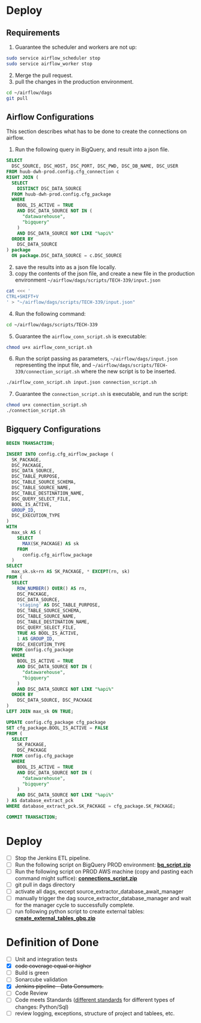 # Deploy

## Requirements
1. Guarantee the scheduler and workers are not up:
```bash
sudo service airflow_scheduler stop
sudo service airflow_worker stop
```
2. Merge the pull request.
3. pull the changes in the production environment. 
```bash
cd ~/airflow/dags
git pull
```

## Airflow Configurations

This section describes what has to be done to create the connections on airflow.


1. Run the following query in BigQuery, and result into a json file.
```sql
SELECT
  DSC_SOURCE, DSC_HOST, DSC_PORT, DSC_PWD, DSC_DB_NAME, DSC_USER
FROM huub-dwh-prod.config.cfg_connection c
RIGHT JOIN (
  SELECT 
    DISTINCT DSC_DATA_SOURCE
  FROM huub-dwh-prod.config.cfg_package
  WHERE 
    BOOL_IS_ACTIVE = TRUE
    AND DSC_DATA_SOURCE NOT IN (
      "datawarehouse", 
      "bigquery"
    )
    AND DSC_DATA_SOURCE NOT LIKE "%api%"
  ORDER BY
    DSC_DATA_SOURCE
) package
  ON package.DSC_DATA_SOURCE = c.DSC_SOURCE
```
2. save the results into as a json file locally.
3. copy the contents of the json file, and create a new file in the production environment `~/airflow/dags/scripts/TECH-339/input.json`
```bash
cat <<< '
CTRL+SHIFT+V
' > "~/airflow/dags/scripts/TECH-339/input.json"
```
4. Run the following command:
```bash
cd ~/airflow/dags/scripts/TECH-339
```
5. Guarantee the `airflow_conn_script.sh` is executable: 
```bash
chmod u+x airflow_conn_script.sh
```
6. Run the script passing as parameters, `~/airflow/dags/input.json` representing the input file, and `~/airflow/dags/scripts/TECH-339/connection_script.sh` where the new script is to be inserted.
```bash
./airflow_conn_script.sh input.json connection_script.sh
```
7. Guarantee the `connection_script.sh` is executable, and run the script:
```bash
chmod u+x connection_script.sh
./connection_script.sh
```

## Bigquery Configurations

```sql
BEGIN TRANSACTION;

INSERT INTO config.cfg_airflow_package (
  SK_PACKAGE,
  DSC_PACKAGE, 
  DSC_DATA_SOURCE, 
  DSC_TABLE_PURPOSE, 
  DSC_TABLE_SOURCE_SCHEMA, 
  DSC_TABLE_SOURCE_NAME, 
  DSC_TABLE_DESTINATION_NAME, 
  DSC_QUERY_SELECT_FILE,
  BOOL_IS_ACTIVE, 
  GROUP_ID, 
  DSC_EXECUTION_TYPE
)
WITH 
  max_sk AS (
    SELECT 
      MAX(SK_PACKAGE) AS sk 
    FROM 
      config.cfg_airflow_package
  )
SELECT 
  max_sk.sk+rn AS SK_PACKAGE, * EXCEPT(rn, sk) 
FROM (
  SELECT 
    ROW_NUMBER() OVER() AS rn,
    DSC_PACKAGE, 
    DSC_DATA_SOURCE, 
    'staging' AS DSC_TABLE_PURPOSE,
    DSC_TABLE_SOURCE_SCHEMA,
    DSC_TABLE_SOURCE_NAME,
    DSC_TABLE_DESTINATION_NAME, 
    DSC_QUERY_SELECT_FILE,
    TRUE AS BOOL_IS_ACTIVE,
    1 AS GROUP_ID,
	DSC_EXECUTION_TYPE
  FROM config.cfg_package
  WHERE 
    BOOL_IS_ACTIVE = TRUE
    AND DSC_DATA_SOURCE NOT IN (
      "datawarehouse", 
      "bigquery"
    )
    AND DSC_DATA_SOURCE NOT LIKE "%api%"
  ORDER BY
    DSC_DATA_SOURCE, DSC_PACKAGE
) 
LEFT JOIN max_sk ON TRUE;

UPDATE config.cfg_package cfg_package
SET cfg_package.BOOL_IS_ACTIVE = FALSE
FROM (
  SELECT 
    SK_PACKAGE,
    DSC_PACKAGE
  FROM config.cfg_package
  WHERE 
    BOOL_IS_ACTIVE = TRUE
    AND DSC_DATA_SOURCE NOT IN (
      "datawarehouse", 
      "bigquery"
    )
    AND DSC_DATA_SOURCE NOT LIKE "%api%"
) AS database_extract_pck
WHERE database_extract_pck.SK_PACKAGE = cfg_package.SK_PACKAGE;

COMMIT TRANSACTION;
```


# Deploy

- [ ] Stop the Jenkins ETL pipeline.
- [ ] Run the following script on BigQuery PROD environment: [**bq_script.zip**](https://github.com/Maersk-Global/dags/files/9176694/bq_script.zip)
- [ ] Run the following script on PROD AWS machine (copy and pasting each command might suffice): [**connections_script.zip**](https://github.com/Maersk-Global/dags/files/9176697/connections_script.zip)
- [ ] git pull in dags directory
- [ ] activate all dags, except source_extractor_database_await_manager
- [ ] manually trigger the dag source_extractor_database_manager and wait for the manager cycle to successfully complete.
- [ ] run following python script to create external tables: **[create_external_tables_gbq.zip](https://github.com/Maersk-Global/dags/files/9179248/create_external_tables_gbq.zip)**

# Definition of Done


- [ ] Unit and integration tests
- [x] ~~code coverage equal or higher~~
- [ ] Build is green
- [ ] Sonarcube validation
- [x] ~~Jenkins pipeline  - Data Consumers.~~
- [ ] Code Review
- [ ] Code meets Standards ([different standards](https://maersk-tools.atlassian.net/wiki/spaces/HUUB/pages/181582544796) for different types of changes: Python/Sql)
- [ ] review logging, exceptions, structure of project and tablees, etc.